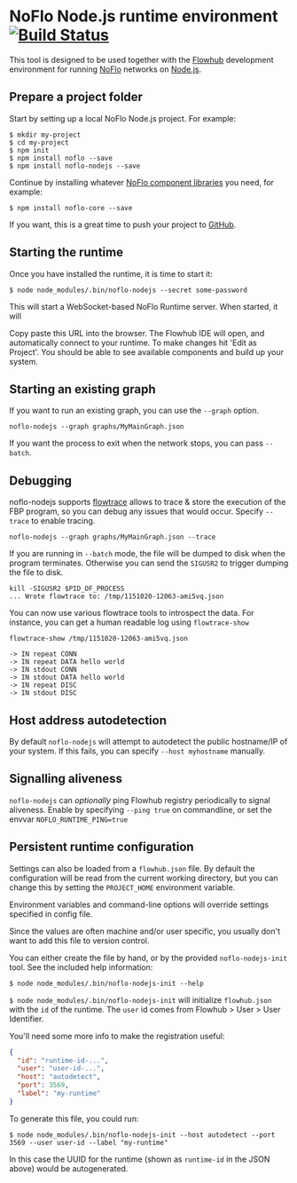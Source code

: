 NoFlo Node.js runtime environment [![Build Status](https://travis-ci.org/noflo/noflo-nodejs.svg?branch=master)](https://travis-ci.org/noflo/noflo-nodejs)
=================================

This tool is designed to be used together with the [Flowhub](http://flowhub.io/) development environment
for running [NoFlo](http://noflojs.org/) networks on [Node.js](http://nodejs.org/).

## Prepare a project folder

Start by setting up a local NoFlo Node.js project. For example:

```shell
$ mkdir my-project
$ cd my-project
$ npm init
$ npm install noflo --save
$ npm install noflo-nodejs --save
```

Continue by installing whatever [NoFlo component libraries](http://noflojs.org/library/) you need, for example:

```shell
$ npm install noflo-core --save
```

If you want, this is a great time to push your project to [GitHub](https://github.com/).

## Starting the runtime

Once you have installed the runtime, it is time to start it:

```shell
$ node node_modules/.bin/noflo-nodejs --secret some-password
```

This will start a WebSocket-based NoFlo Runtime server. When started, it will 

Copy paste this URL into the browser. The Flowhub IDE will open, and automatically connect to your runtime.
To make changes hit 'Edit as Project'. You should be able to see available components and build up your system.

## Starting an existing graph

If you want to run an existing graph, you can use the `--graph` option.

    noflo-nodejs --graph graphs/MyMainGraph.json

If you want the process to exit when the network stops, you can pass `--batch`.

## Debugging

noflo-nodejs supports [flowtrace](https://github.com/flowbased/flowtrace) allows to trace & store the execution of the FBP program,
so you can debug any issues that would occur. Specify `--trace` to enable tracing.

    noflo-nodejs --graph graphs/MyMainGraph.json --trace

If you are running in `--batch` mode, the file will be dumped to disk when the program terminates.
Otherwise you can send the `SIGUSR2` to trigger dumping the file to disk.

    kill -SIGUSR2 $PID_OF_PROCESS
    ... Wrote flowtrace to: /tmp/1151020-12063-ami5vq.json

You can now use various flowtrace tools to introspect the data.
For instance, you can get a human readable log using `flowtrace-show`

    flowtrace-show /tmp/1151020-12063-ami5vq.json

    -> IN repeat CONN
    -> IN repeat DATA hello world
    -> IN stdout CONN
    -> IN stdout DATA hello world
    -> IN repeat DISC
    -> IN stdout DISC

## Host address autodetection

By default `noflo-nodejs` will attempt to autodetect the public hostname/IP of your system.
If this fails, you can specify `--host myhostname` manually.


## Signalling aliveness

`noflo-nodejs` can *optionally* ping Flowhub registry periodically to signal aliveness.
Enable by specifying `--ping true` on commandline, or set the envvar `NOFLO_RUNTIME_PING=true`


## Persistent runtime configuration

Settings can also be loaded from a  `flowhub.json` file.
By default the configuration will be read from the current working directory,
but you can change this by setting the `PROJECT_HOME` environment variable.

Environment variables and command-line options will override settings specified in config file.

Since the values are often machine and/or user specific, you usually don't want to add this file to version control.

You can either create the file by hand, or by the provided `noflo-nodejs-init` tool. See the included help information:

```shell
$ node node_modules/.bin/noflo-nodejs-init --help
```

`$ node node_modules/.bin/noflo-nodejs-init` will initialize `flowhub.json` with the `id` of the runtime.
The `user` id comes from Flowhub > User > User Identifier.

You'll need some more info to make the registration useful:
```json
{
  "id": "runtime-id-...",
  "user": "user-id-...",
  "host": "autodetect",
  "port": 3569,
  "label": "my-runtime"
}
```

To generate this file, you could run:

```shell
$ node node_modules/.bin/noflo-nodejs-init --host autodetect --port 3569 --user user-id --label "my-runtime"
```

In this case the UUID for the runtime (shown as `runtime-id` in the JSON above) would be autogenerated.

